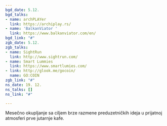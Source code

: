 ```yaml
---
bgd_date: 5.12.
bgd_talks:
- name: archPLAYer
  link: https://archiplay.rs/
- name: 'BalkanViator '
  link: https://www.balkanviator.com/en/
bgd_link: "#"
zgb_date: 5.12.
zgb_talks:
- name: SightRun
  link: http://www.sightrun.com/
- name: Smart Lummies
  link: https://www.smartlumies.com/
- link: http://glook.me/gocoin/
  name: GO:COIN
zgb_link: "#"
ns_date: 19. 12.
ns_talks: []
ns_link: "#"

---
```

Mesečno okupljanje sa ciljem brze razmene preduzetničkih ideja u prijatnoj atmosferi prve jutarnje kafe.
